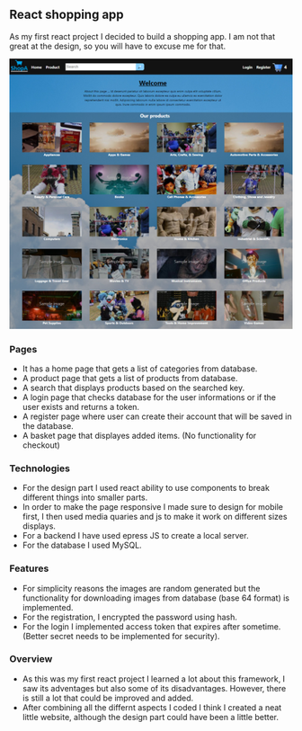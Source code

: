 ## React shopping app

As my first react project I decided to build a shopping app.
I am not that great at the design, so you will have to excuse me for that.

![React shopping app](shopping-app-1.jpg)

### Pages
- It has a home page that gets a list of categories from database.
- A product page that gets a list of products from database.
- A search that displays products based on the searched key.
- A login page that checks database for the user informations or if the user exists and returns a token.
- A register page where user can create their account that will be saved in the database.
- A basket page that displayes added items. (No functionality for checkout)

### Technologies
- For the design part I used react ability to use components to break different things into smaller parts.
- In order to make the page responsive I made sure to design for mobile first, I then used media quaries and js to make it work on different sizes displays.
- For a backend I have used epress JS to create a local server.
- For the database I used MySQL.

### Features 
- For simplicity reasons the images are random generated but the functionality for downloading images from database (base 64 format) is implemented.
- For the registration, I encrypted the password using hash.
- For the login I implemented access token that expires after sometime. (Better secret needs to be implemented for security).

### Overview 
- As this was my first react project I learned a lot about this framework, I saw its adventages but also some of its disadvantages. However, there is still a lot that could be improved and added. 
- After combining all the differnt aspects I coded I think I created a neat little website, although the design part could have been a little better.
